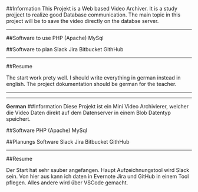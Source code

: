 ##Information
This Projekt is a Web based Video Archiver. It is a study projject to realize good Database communication.
The main topic in this project will be to save the video directly on the databse server. 

---

##Software to use
PHP (Apache)
MySql

##Software to plan
Slack
Jira
Bitbucket
GithHub

---

##Resume

The start work prety well. I should write everything in german instead in english. The project dokumentation should be german for the teacher.

---
---

**German**
##Information
Diese Projekt ist ein Mini Video Archivierer, welcher die Video Daten direkt auf dem Datenserver in einem Blob Datentyp speichert.

##Software
PHP (Apache)
MySql

##Planungs Software
Slack
Jira
Bitbucket
GithHub

---

##Resume

Der Start hat sehr sauber angefangen.
Haupt Aufzeichnungstool wird Slack sein. Von hier aus kann ich daten in Evernote Jira und GitHub in einem Tool pflegen. Alles andere wird über VSCode gemacht.